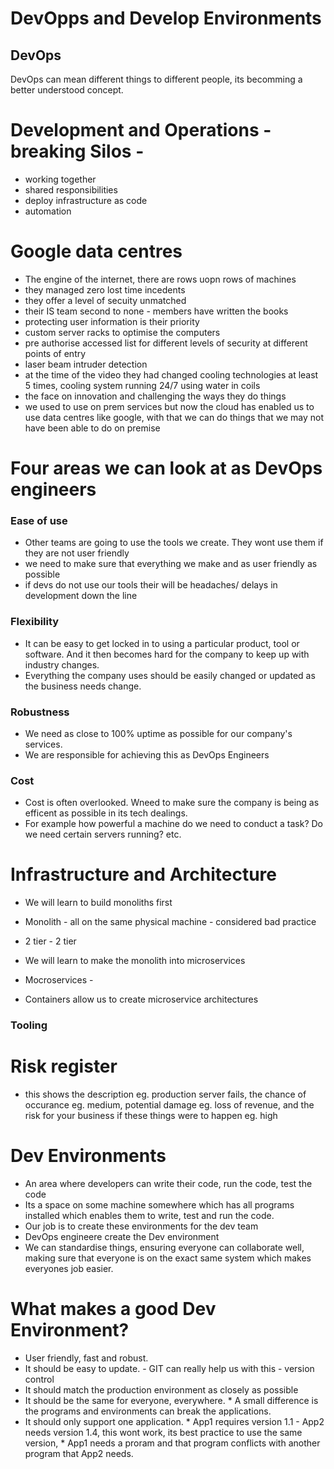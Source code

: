 # DevOpps and Develop Environments

## DevOps

DevOps can mean different things to different people, its becomming a better understood concept.

# Development and Operations - breaking Silos -
- working together
- shared responsibilities
- deploy infrastructure as code
- automation

# Google data centres
- The engine of the internet, there are rows uopn rows of machines
- they managed zero lost time incedents
- they offer a level of secuity unmatched
- their IS team second to none - members have written the books 
- protecting user information is their priority
- custom server racks to optimise the computers
- pre authorise accessed list for different levels of security at different points of entry
- laser beam intruder detection
- at the time of the video they had changed cooling technologies at least 5 times, cooling system running 24/7 using water in coils 
- the face on innovation and challenging the ways they do things
- we used to use on prem services but now the cloud has enabled us to use data centres like google, with that we can do things that we may not have been able to do on premise

# Four areas we can look at as DevOps engineers


### Ease of use
- Other teams are going to use the tools we create. They wont use them if they are not user friendly
- we need to make sure that everything we make and as user friendly as possible
- if devs do not use our tools their will be headaches/ delays in development down the line


### Flexibility
- It can be easy to get locked in to using a particular product, tool or software. And it then becomes hard for the company to keep up with industry changes.
- Everything the company uses should be easily changed or updated as the business needs change.

### Robustness
- We need as close to 100% uptime as possible for our company's services.
- We are responsible for achieving this as DevOps Engineers


### Cost
- Cost is often overlooked. Wneed to make sure the company is being as efficent as possible in its tech dealings.
- For example how powerful a machine do we need to conduct a task? Do we need certain servers running? etc.


# Infrastructure and Architecture
- We will learn to build monoliths first
- Monolith - all on the same physical machine - considered bad practice
- 2 tier                            - 2 tier

- We will learn to make the monolith into microservices
- Mocroservices - 
- Containers allow us to create microservice architectures


### Tooling

# Risk register
- this shows the description eg. production server fails, the chance of occurance eg. medium, potential damage eg. loss of revenue, and the risk for your business if these things were to happen eg. high


# Dev Environments

- An area where developers can write their code, run the code, test the code
- Its a space on some machine somewhere which has all programs installed which enables them to write, test and run the code. 
- Our job is to create these environments for the dev team
- DevOps engineere create the Dev environment 
- We can standardise things, ensuring everyone can collaborate well, making sure that everyone is on the exact same system which makes everyones job easier.


# What makes a good Dev Environment?

- User friendly, fast and robust.
- It should be easy to update. - GIT can really help us with this - version control
- It should match the production environment as closely as possible
- It should be the same for everyone, everywhere. * A small difference is the programs and environments can break the applications.
- It should only support one application. * App1 requires version 1.1 - App2 needs version 1.4, this wont work, its best practice to use the same version, * App1 needs a proram and that program conflicts with another program that App2 needs.

